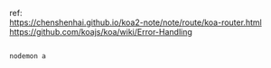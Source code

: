 ref:  
https://chenshenhai.github.io/koa2-note/note/route/koa-router.html  
https://github.com/koajs/koa/wiki/Error-Handling  


```

nodemon a

```